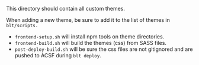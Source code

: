 This directory should contain all custom themes.

When adding a new theme, be sure to add it to the list of themes in `blt/scripts.
`
- `frontend-setup.sh` will install npm tools on theme directories.
- `frontend-build.sh` will build the themes (css) from SASS files.
- `post-deploy-build.sh` will be sure the css files are not gitignored and are pushed to ACSF during `blt deploy`.
